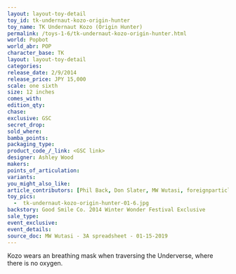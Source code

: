 ```yaml
---
layout: layout-toy-detail 
toy_id: tk-undernaut-kozo-origin-hunter
toy_name: TK Undernaut Kozo (Origin Hunter)
permalink: /toys-1-6/tk-undernaut-kozo-origin-hunter.html
world: Popbot
world_abr: POP
character_base: TK
layout: layout-toy-detail
categories: 
release_date: 2/9/2014
release_price: JPY 15,000 
scale: one sixth
size: 12 inches
comes_with: 
edition_qty: 
chase: 
exclusive: GSC
secret_drop: 
sold_where: 
bamba_points: 
packaging_type: 
product_code_/_link: <GSC link>
designer: Ashley Wood
makers: 
points_of_articulation: 
variants: 
you_might_also_like: 
article_contributors: [Phil Back, Don Slater, MW Wutasi, foreignparticle]
toy_pics: 
  -  tk-undernaut-kozo-origin-hunter-01-6.jpg
backstory: Good Smile Co. 2014 Winter Wonder Festival Exclusive
sale_type: 
event_exclusive: 
event_details: 
source_doc: MW Wutasi - 3A spreadsheet - 01-15-2019
---
```

Kozo wears an breathing mask when traversing the Underverse, where there is no oxygen.
